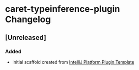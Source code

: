 <!-- Keep a Changelog guide -> https://keepachangelog.com -->

# caret-typeinference-plugin Changelog

## [Unreleased]
### Added
- Initial scaffold created from [IntelliJ Platform Plugin Template](https://github.com/JetBrains/intellij-platform-plugin-template)
